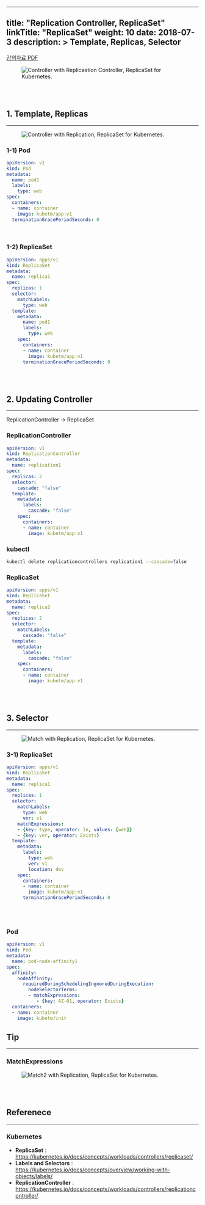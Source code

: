 
---
title: "Replication Controller, ReplicaSet"
linkTitle: "ReplicaSet"
weight: 10
date: 2018-07-3
description: > 
  Template, Replicas, Selector
---

<div class="mx-auto">
	<a class="btn btn-lg btn-secondary mr-3 mb-4" href="/documents/beginner/ReplicaSet.pdf" download>
		강의자료 PDF <i class="fas fa-download ml-2"></i>
	</a>
</div>

<figure>
  <img src="/img/practice/beginner/Controller with Replicastion Controller, ReplicaSet for Kubernetes.jpg"
       alt="Controller with Replicastion Controller, ReplicaSet for Kubernetes."
       class="mt-3 mb-3 border border-info rounded" />
</figure>


<br/>
<br/>





## 1. Template, Replicas
 
---


<figure>
  <img src="/img/practice/beginner/Controller with Replication, ReplicaSet for Kubernetes.jpg"
       alt="Controller with Replication, ReplicaSet for Kubernetes."
       class="mt-3 mb-3 border border-info rounded" />
</figure>



### 1-1) Pod
```yaml
apiVersion: v1
kind: Pod
metadata:
  name: pod1
  labels:
    type: web
spec:
  containers:
  - name: container
    image: kubetm/app:v1
  terminationGracePeriodSeconds: 0
```

<br/>

### 1-2) ReplicaSet
```yaml
apiVersion: apps/v1
kind: ReplicaSet
metadata:
  name: replica1
spec:
  replicas: 1
  selector:
    matchLabels:
      type: web
  template:
    metadata:
      name: pod1
      labels:
        type: web
    spec:
      containers:
      - name: container
        image: kubetm/app:v1
      terminationGracePeriodSeconds: 0
```


<br/>
<br/>



## 2. Updating Controller

---

ReplicationController -> ReplicaSet

### ReplicationController
```yaml
apiVersion: v1
kind: ReplicationController
metadata:
  name: replication1
spec:
  replicas: 2
  selector:
    cascade: "false"
  template:
    metadata:
      labels:
        cascade: "false"
    spec:
      containers:
      - name: container
        image: kubetm/app:v1
```

### kubectl
```sh
kubectl delete replicationcontrollers replication1 --cascade=false
```

### ReplicaSet
```yaml
apiVersion: apps/v1
kind: ReplicaSet
metadata:
  name: replica2
spec:
  replicas: 2
  selector:
    matchLabels:
      cascade: "false"
  template:
    metadata:
      labels:
        cascade: "false"
    spec:
      containers:
      - name: container
        image: kubetm/app:v1
```


<br/>
<br/>



## 3. Selector

---


<figure>
  <img src="/img/practice/beginner/Match with Replication, ReplicaSet for Kubernetes.jpg"
       alt="Match with Replication, ReplicaSet for Kubernetes."
       class="mt-3 mb-3 border border-info rounded" />
</figure>



### 3-1) ReplicaSet
```yaml
apiVersion: apps/v1
kind: ReplicaSet
metadata:
  name: replica1
spec:
  replicas: 1
  selector:
    matchLabels:
      type: web
      ver: v1
    matchExpressions:
    - {key: type, operator: In, values: [web]}
    - {key: ver, operator: Exists}
  template:
    metadata:
      labels:
        type: web
        ver: v1
        location: dev
    spec:
      containers:
      - name: container
        image: kubetm/app:v1
      terminationGracePeriodSeconds: 0
```

<br/>
<br/>

### Pod
```yaml
apiVersion: v1
kind: Pod
metadata:
  name: pod-node-affinity1
spec:
  affinity:
    nodeAffinity:
      requiredDuringSchedulingIngnoredDuringExecution:
        nodeSelectorTerms:
        - matchExpressions:
  	       - {key: AZ-01, operator: Exists}
  containers:
  - name: container
    image: kubetm/init
```


## Tip
---
###  MatchExpressions

<figure>
  <img src="/img/practice/beginner/Match2 with Replication, ReplicaSet for Kubernetes.jpg"
       alt="Match2 with Replication, ReplicaSet for Kubernetes."
       class="mt-3 mb-3 border border-info rounded" />
</figure>



<br/>
<br/>


## Referenece
---

###  __Kubernetes__
  - __ReplicaSet__ : <https://kubernetes.io/docs/concepts/workloads/controllers/replicaset/>
  - __Labels and Selectors__ : <https://kubernetes.io/docs/concepts/overview/working-with-objects/labels/>
  - __ReplicationController__ : <https://kubernetes.io/docs/concepts/workloads/controllers/replicationcontroller/>


